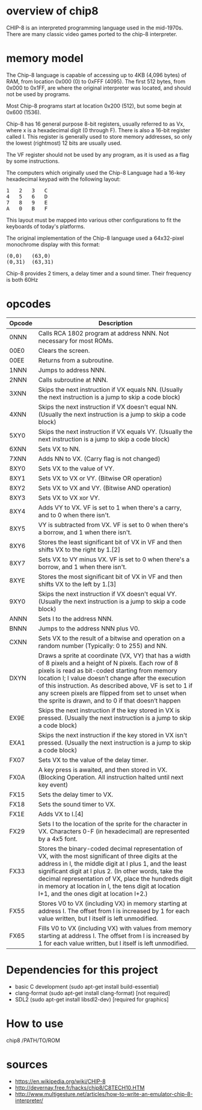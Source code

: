 # overview of chip8
CHIP-8 is an interpreted programming language used in the mid-1970s. There are many classic video games ported to the chip-8 interpreter.

# memory model
The Chip-8 language is capable of accessing up to 4KB (4,096 bytes) of RAM, from location 0x000 (0) to 0xFFF (4095). The first 512 bytes, from 0x000 to 0x1FF, are where the original interpreter was located, and should not be used by programs.

Most Chip-8 programs start at location 0x200 (512), but some begin at 0x600 (1536).

Chip-8 has 16 general purpose 8-bit registers, usually referred to as Vx, where x is a hexadecimal digit (0 through F). There is also a 16-bit register called I. This register is generally used to store memory addresses, so only the lowest (rightmost) 12 bits are usually used.

The VF register should not be used by any program, as it is used as a flag by some instructions. 

The computers which originally used the Chip-8 Language had a 16-key hexadecimal keypad with the following layout:

<pre>
1	2	3	C
4	5	6	D
7	8	9	E
A	0	B	F
</pre>

This layout must be mapped into various other configurations to fit the keyboards of today's platforms.

The original implementation of the Chip-8 language used a 64x32-pixel monochrome display with this format:

<pre>
(0,0)	(63,0)
(0,31)	(63,31)
</pre>

Chip-8 provides 2 timers, a delay timer and a sound timer. Their frequency is both 60Hz

# opcodes

|Opcode|Description|
|---|---|
|0NNN	| Calls RCA 1802 program at address NNN. Not necessary for most ROMs.
|00E0	|	Clears the screen.
|00EE	|	Returns from a subroutine.
|1NNN	|	Jumps to address NNN.
|2NNN	|	Calls subroutine at NNN.
|3XNN	|	Skips the next instruction if VX equals NN. (Usually the next instruction is a jump to skip a code block)
|4XNN	|	Skips the next instruction if VX doesn't equal NN. (Usually the next instruction is a jump to skip a code block)
|5XY0	|	Skips the next instruction if VX equals VY. (Usually the next instruction is a jump to skip a code block)
|6XNN	|	Sets VX to NN.
|7XNN	|	Adds NN to VX. (Carry flag is not changed)
|8XY0	|	Sets VX to the value of VY.
|8XY1	|	Sets VX to VX or VY. (Bitwise OR operation)
|8XY2	|	Sets VX to VX and VY. (Bitwise AND operation)
|8XY3	|	Sets VX to VX xor VY.
|8XY4	|	Adds VY to VX. VF is set to 1 when there's a carry, and to 0 when there isn't.
|8XY5	|	VY is subtracted from VX. VF is set to 0 when there's a borrow, and 1 when there isn't.
|8XY6	|	Stores the least significant bit of VX in VF and then shifts VX to the right by 1.[2]
|8XY7	|	Sets VX to VY minus VX. VF is set to 0 when there's a borrow, and 1 when there isn't.
|8XYE	|	Stores the most significant bit of VX in VF and then shifts VX to the left by 1.[3]
|9XY0	|	Skips the next instruction if VX doesn't equal VY. (Usually the next instruction is a jump to skip a code block)
|ANNN	| Sets I to the address NNN.
|BNNN	|	Jumps to the address NNN plus V0.
|CXNN	|	Sets VX to the result of a bitwise and operation on a random number (Typically: 0 to 255) and NN.
|DXYN	|	Draws a sprite at coordinate (VX, VY) that has a width of 8 pixels and a height of N pixels. Each row of 8 pixels is read as bit-coded starting from memory location I; I value doesn’t change after the execution of this instruction. As described above, VF is set to 1 if any screen pixels are flipped from set to unset when the sprite is drawn, and to 0 if that doesn’t happen
|EX9E	|	Skips the next instruction if the key stored in VX is pressed. (Usually the next instruction is a jump to skip a code block)
|EXA1	|	Skips the next instruction if the key stored in VX isn't pressed. (Usually the next instruction is a jump to skip a code block)
|FX07	|	Sets VX to the value of the delay timer.
|FX0A	|	A key press is awaited, and then stored in VX. (Blocking Operation. All instruction halted until next key event)
|FX15	|	Sets the delay timer to VX.
|FX18	|	Sets the sound timer to VX.
|FX1E	|	Adds VX to I.[4]
|FX29	|	Sets I to the location of the sprite for the character in VX. Characters 0-F (in hexadecimal) are represented by a 4x5 font.
|FX33	|Stores the binary-coded decimal representation of VX, with the most significant of three digits at the address in I, the middle digit at I plus 1, and the least significant digit at I plus 2. (In other words, take the decimal representation of VX, place the hundreds digit in memory at location in I, the tens digit at location I+1, and the ones digit at location I+2.)
|FX55	| Stores V0 to VX (including VX) in memory starting at address I. The offset from I is increased by 1 for each value written, but I itself is left unmodified.
|FX65| Fills V0 to VX (including VX) with values from memory starting at address I. The offset from I is increased by 1 for each value written, but I itself is left unmodified.

# Dependencies for this project
 * basic C development (sudo apt-get install build-essential)
 * clang-format (sudo apt-get install clang-format) [not required]
 * SDL2 (sudo apt-get install libsdl2-dev) [required for graphics]

# How to use
chip8 /PATH/TO/ROM

# sources
* https://en.wikipedia.org/wiki/CHIP-8
* http://devernay.free.fr/hacks/chip8/C8TECH10.HTM
* http://www.multigesture.net/articles/how-to-write-an-emulator-chip-8-interpreter/
